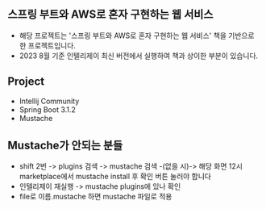 스프링 부트와 AWS로 혼자 구현하는 웹 서비스
-------------------------------------------------
- 해당 프로젝트는 '스프링 부트와 AWS로 혼자 구현하는 웹 서비스' 책을 기반으로 한 프로젝트입니다.
- 2023 8월 기준 인텔리제이 최신 버전에서 실행하여 책과 상이한 부분이 있습니다.

Project
-------------------------------------------------
- Intellij Community
- Spring Boot 3.1.2
- Mustache

Mustache가 안되는 분들
-------------------------------------------------
- shift 2번 -> plugins 검색 -> mustache 검색 -(없을 시)-> 해당 화면 12시 marketplace에서 mustache install 후 확인 버튼 눌러야 합니다
- 인텔리제이 재실행 -> mustache plugins에 있나 확인
- file로 이름.mustache 하면 mustache 파일로 적용
